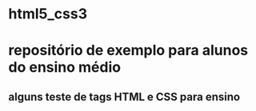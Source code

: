 # html5_css3
# repositório de exemplo para alunos do ensino médio
## alguns teste de tags HTML e CSS para ensino